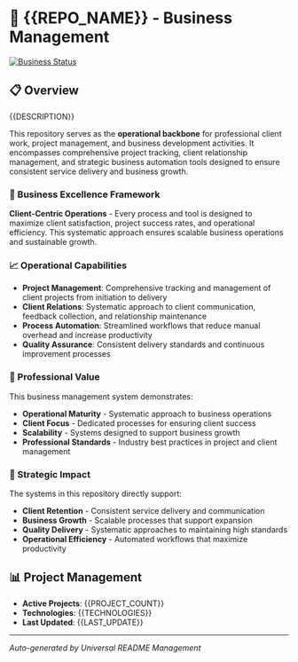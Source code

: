 # 🏢 {{REPO_NAME}} - Business Management

[![Business Status](https://img.shields.io/badge/Business-Active-blue)](https://github.com/{{ORG_NAME}}/{{REPO_NAME}})

## 📋 Overview

{{DESCRIPTION}}

This repository serves as the **operational backbone** for professional client work, project management, and business development activities. It encompasses comprehensive project tracking, client relationship management, and strategic business automation tools designed to ensure consistent service delivery and business growth.

### 🎯 Business Excellence Framework
**Client-Centric Operations** - Every process and tool is designed to maximize client satisfaction, project success rates, and operational efficiency. This systematic approach ensures scalable business operations and sustainable growth.

### 📈 Operational Capabilities
- **Project Management**: Comprehensive tracking and management of client projects from initiation to delivery
- **Client Relations**: Systematic approach to client communication, feedback collection, and relationship maintenance
- **Process Automation**: Streamlined workflows that reduce manual overhead and increase productivity
- **Quality Assurance**: Consistent delivery standards and continuous improvement processes

### 💼 Professional Value
This business management system demonstrates:
- **Operational Maturity** - Systematic approach to business operations
- **Client Focus** - Dedicated processes for ensuring client success
- **Scalability** - Systems designed to support business growth
- **Professional Standards** - Industry best practices in project and client management

### 🚀 Strategic Impact
The systems in this repository directly support:
- **Client Retention** - Consistent service delivery and communication
- **Business Growth** - Scalable processes that support expansion
- **Quality Delivery** - Systematic approaches to maintaining high standards
- **Operational Efficiency** - Automated workflows that maximize productivity

## 📊 Project Management
- **Active Projects**: {{PROJECT_COUNT}}
- **Technologies**: {{TECHNOLOGIES}}
- **Last Updated**: {{LAST_UPDATE}}

---

*Auto-generated by Universal README Management*